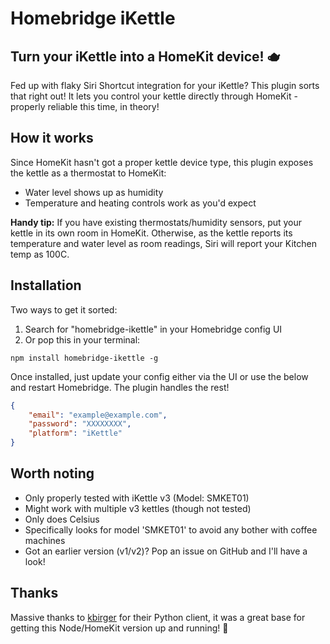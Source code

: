 # Homebridge iKettle

## Turn your iKettle into a HomeKit device! 🫖

Fed up with flaky Siri Shortcut integration for your iKettle? This plugin sorts that right out! It lets you control your kettle directly through HomeKit - properly reliable this time, in theory!

## How it works

Since HomeKit hasn't got a proper kettle device type, this plugin exposes the kettle as a thermostat to HomeKit:

- Water level shows up as humidity
- Temperature and heating controls work as you'd expect

**Handy tip:** If you have existing thermostats/humidity sensors, put your kettle in its own room in HomeKit. Otherwise, as the kettle reports its temperature and water level as room readings, Siri will report your Kitchen temp as 100C.

## Installation

Two ways to get it sorted:

1. Search for "homebridge-ikettle" in your Homebridge config UI
2. Or pop this in your terminal:

```
npm install homebridge-ikettle -g
```

Once installed, just update your config either via the UI or use the below and restart Homebridge. The plugin handles the rest!

```json
{
    "email": "example@example.com",
    "password": "XXXXXXXX",
    "platform": "iKettle"
}
```

## Worth noting

- Only properly tested with iKettle v3 (Model: SMKET01)
- Might work with multiple v3 kettles (though not tested)
- Only does Celsius
- Specifically looks for model 'SMKET01' to avoid any bother with coffee machines
- Got an earlier version (v1/v2)? Pop an issue on GitHub and I'll have a look!

## Thanks

Massive thanks to [kbirger](https://github.com/kbirger/smarter-kettle-client) for their Python client, it was a great base for getting this Node/HomeKit version up and running! 🙌
